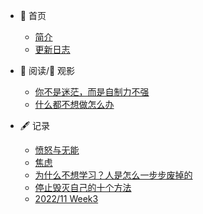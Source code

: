 * 🏡 首页
  * [简介](/README.md)

  - [更新日志](log.md)
  
* 📖 阅读/🎦 观影
  * [你不是迷茫，而是自制力不强](articles/你不是迷茫.md)
  * [什么都不想做怎么办](220605.md)
  
* 🖋 记录

  * [愤怒与无能](愤怒与无能.md)
  * [焦虑](焦虑.md)
  * [为什么不想学习？人是怎么一步步废掉的](为什么不想学习？只想玩？人是如何一步一步废掉的.md)
  * [停止毁灭自己的十个方法](毁掉自己的十个方法.md)
  * [2022/11 Week3](202211_Week3.md)
